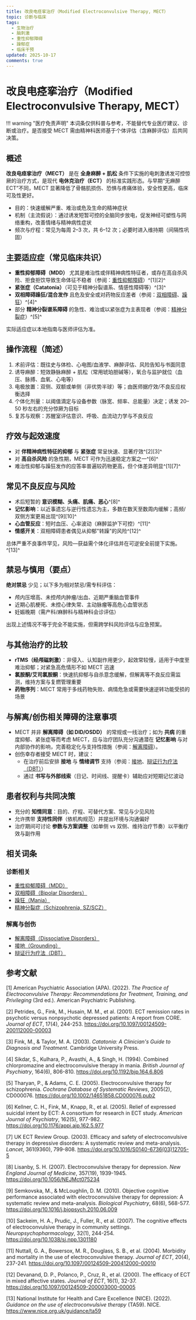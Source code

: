 ```yaml
---
title: 改良电痉挛治疗（Modified Electroconvulsive Therapy, MECT）
topic: 诊断与临床
tags:
  - 生物治疗
  - 脑刺激
  - 重性抑郁障碍
  - 躁郁症
  - 临床干预
updated: 2025-10-17
comments: true
---
```


# 改良电痉挛治疗（Modified Electroconvulsive Therapy, MECT）

!!! warning "医疗免责声明"
    本词条仅供科普与参考，不能替代专业医疗建议、诊断或治疗。是否接受 MECT 需由精神科医师基于个体评估（含麻醉评估）后共同决策。

## 概述

**改良电痉挛治疗（MECT）** 是在 **全身麻醉 + 肌松** 条件下实施的电刺激诱发可控惊厥的治疗方式，是现代 **电休克治疗（ECT）** 的标准实践形态。与早期“无麻醉 ECT”不同，MECT 显著降低了骨骼肌损伤、恐惧与疼痛体验，安全性更高，临床可及性更好。

- 目的：快速缓解严重、难治或危及生命的精神症状
- 机制（主流假说）：通过诱发短暂可控的全脑同步放电，促发神经可塑性与网络重构，改善情绪与精神病性症状
- 频次与疗程：常见为每周 2–3 次，共 6–12 次；必要时进入维持期（间隔性巩固）

## 主要适应症（常见临床共识）

- **重性抑郁障碍（MDD）** 尤其是难治性或伴精神病性特征者，或存在高自杀风险、拒食拒饮导致生命体征不稳者（参阅：[重性抑郁障碍](Major-Depressive-Disorder-MDD.md)）^[1][2]^
- **紧张症（Catatonia）**（可见于精神分裂谱系、情感性障碍等）^[3]^
- **双相障碍躁狂/混合发作** 且危及安全或对药物反应差者（参阅：[双相障碍](Bipolar-Disorders.md)、[躁狂](Mania.md)）^[4]^
- 部分 **精神分裂谱系障碍** 的急性、难治或以紧张症为主表现者（参阅：[精神分裂症](Schizophrenia-SZ.md)）^[5]^

实际适应症以本地指南与医师评估为准。

## 操作流程（简述）

1. 术前评估：既往史与体检、心电图/血液学、麻醉评估、风险告知与书面同意
2. 诱导麻醉：短效静脉麻醉 + 肌松（常用琥珀胆碱等），氧合与监护就位（血压、脉搏、血氧、心电等）
3. 电极放置：双侧、双额或单侧（非优势半球）等；由医师据疗效/不良反应权衡选择
4. 个体化剂量：以阈值滴定与设备参数（脉宽、频率、总能量）决定；诱发 20–50 秒左右的充分惊厥为目标
5. 复苏与观察：苏醒室评估意识、呼吸、血流动力学与不良反应

## 疗效与起效速度

- 对 **伴精神病性特征的抑郁** 与 **紧张症** 常呈快速、显著疗效^[2][3]^
- 对 **高自杀风险** 的急性期，MECT 可作为迅速稳定方案之一^[6]^
- 难治性抑郁与躁狂发作的应答率普遍较药物更高，但个体差异明显^[1][7]^

## 常见不良反应与风险

- 术后短暂的 **意识模糊、头痛、肌痛、恶心**^[8]^
- **记忆影响**：以近事遗忘与逆行性遗忘为主，多数在数天至数周内缓解；高频/双侧方案更易出现^[9][10]^
- **心血管反应**：短时血压、心率波动（麻醉监护下可控）^[11]^
- **情感开关**：双相障碍患者偶见从抑郁"转躁"的风险^[12]^

总体严重不良事件罕见，风险—获益需个体化评估并在可逆安全前提下实施。^[13]^

## 禁忌与慎用（要点）

**绝对禁忌** 少见；以下多为相对禁忌/需专科评估：

- 颅内压增高、未控颅内肿瘤/出血、近期严重脑血管事件
- 近期心肌梗死、未控心律失常、主动脉瘤等高危心血管状态
- 妊娠晚期（需产科/麻醉科与精神科会诊评估）

出现上述情况不等于完全不能实施，但需跨学科风险评估与应急预案。

## 与其他治疗的比较

- **rTMS（经颅磁刺激）**：非侵入、认知副作用更少，起效常较慢，适用于中度至难治抑郁；对紧急高危情形不如 MECT 迅速
- **氯胺酮/艾司氯胺酮**：快速抗抑郁与自杀意念缓解，但解离等不良反应需监测，维持方案与复燃管理重要
- **药物序列**：MECT 常用于多线药物失败、病情危急或需要快速逆转功能受损的场景

## 与解离/创伤相关障碍的注意事项

- MECT 并非 **解离障碍（如 DID/OSDD）** 的常规或一线治疗；如为 **共病** 的重度抑郁、紧张症等而考虑 MECT，应与治疗团队充分沟通潜在 **记忆影响** 与对内部协作的影响，完善稳定化与支持性措施（参阅：[解离障碍](Dissociative-Disorders.md)）。
- 创伤幸存者接受 MECT 时，建议：
  - 在治疗前后安排 **接地** 与 **情绪调节** 支持（参阅：[接地](Grounding.md)、[辩证行为疗法（DBT）](Dialectical-Behavior-Therapy-DBT.md)）
  - 通过 **书写与外部线索**（日记、时间线、提醒卡）辅助应对短期记忆波动

## 患者权利与共同决策

- 充分的 **知情同意**：目的、疗程、可替代方案、常见与少见风险
- 允许携带 **支持性同伴**（依机构规范）并提出环境与沟通偏好
- 治疗期间可讨论 **参数与方案调整**（如单侧 vs 双侧、维持治疗节奏）以平衡疗效与副作用

## 相关词条

### 诊断相关

- [重性抑郁障碍（MDD）](Major-Depressive-Disorder-MDD.md)
- [双相障碍（Bipolar Disorders）](Bipolar-Disorders.md)
- [躁狂（Mania）](Mania.md)
- [精神分裂症（Schizophrenia, SZ/SCZ）](Schizophrenia-SZ.md)

### 解离与创伤

- [解离障碍（Dissociative Disorders）](Dissociative-Disorders.md)
- [接地（Grounding）](Grounding.md)
- [辩证行为疗法（DBT）](Dialectical-Behavior-Therapy-DBT.md)

## 参考文献

[1] American Psychiatric Association (APA). (2022). *The Practice of Electroconvulsive Therapy: Recommendations for Treatment, Training, and Privileging* (3rd ed.). American Psychiatric Publishing.

[2] Petrides, G., Fink, M., Husain, M. M., et al. (2001). ECT remission rates in psychotic versus nonpsychotic depressed patients: A report from CORE. *Journal of ECT*, 17(4), 244-253. https://doi.org/10.1097/00124509-200112000-00003

[3] Fink, M., & Taylor, M. A. (2003). *Catatonia: A Clinician's Guide to Diagnosis and Treatment*. Cambridge University Press.

[4] Sikdar, S., Kulhara, P., Avasthi, A., & Singh, H. (1994). Combined chlorpromazine and electroconvulsive therapy in mania. *British Journal of Psychiatry*, 164(6), 806-810. https://doi.org/10.1192/bjp.164.6.806

[5] Tharyan, P., & Adams, C. E. (2005). Electroconvulsive therapy for schizophrenia. *Cochrane Database of Systematic Reviews*, 2005(2), CD000076. https://doi.org/10.1002/14651858.CD000076.pub2

[6] Kellner, C. H., Fink, M., Knapp, R., et al. (2005). Relief of expressed suicidal intent by ECT: A consortium for research in ECT study. *American Journal of Psychiatry*, 162(5), 977-982. https://doi.org/10.1176/appi.ajp.162.5.977

[7] UK ECT Review Group. (2003). Efficacy and safety of electroconvulsive therapy in depressive disorders: A systematic review and meta-analysis. *Lancet*, 361(9360), 799-808. https://doi.org/10.1016/S0140-6736(03)12705-5

[8] Lisanby, S. H. (2007). Electroconvulsive therapy for depression. *New England Journal of Medicine*, 357(19), 1939-1945. https://doi.org/10.1056/NEJMct075234

[9] Semkovska, M., & McLoughlin, D. M. (2010). Objective cognitive performance associated with electroconvulsive therapy for depression: A systematic review and meta-analysis. *Biological Psychiatry*, 68(6), 568-577. https://doi.org/10.1016/j.biopsych.2010.06.009

[10] Sackeim, H. A., Prudic, J., Fuller, R., et al. (2007). The cognitive effects of electroconvulsive therapy in community settings. *Neuropsychopharmacology*, 32(1), 244-254. https://doi.org/10.1038/sj.npp.1301180

[11] Nuttall, G. A., Bowersox, M. R., Douglass, S. B., et al. (2004). Morbidity and mortality in the use of electroconvulsive therapy. *Journal of ECT*, 20(4), 237-241. https://doi.org/10.1097/00124509-200412000-00010

[12] Devanand, D. P., Polanco, P., Cruz, R., et al. (2000). The efficacy of ECT in mixed affective states. *Journal of ECT*, 16(1), 32-37. https://doi.org/10.1097/00124509-200003000-00005

[13] National Institute for Health and Care Excellence (NICE). (2022). *Guidance on the use of electroconvulsive therapy* (TA59). NICE. https://www.nice.org.uk/guidance/ta59

